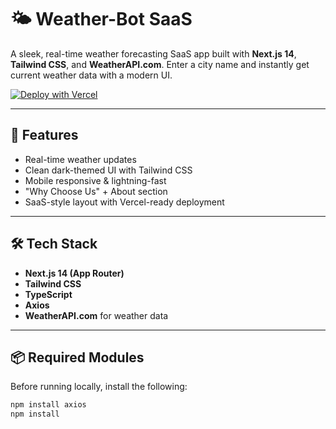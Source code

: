 # 🌤️ Weather-Bot SaaS

A sleek, real-time weather forecasting SaaS app built with **Next.js 14**, **Tailwind CSS**, and **WeatherAPI.com**. Enter a city name and instantly get current weather data with a modern UI.

[![Deploy with Vercel](https://vercel.com/button)](https://vercel.com/import/project?template=https://github.com/YOUR_GITHUB_USERNAME/weather-bot-saas)

---

## 🚀 Features

- Real-time weather updates
- Clean dark-themed UI with Tailwind CSS
- Mobile responsive & lightning-fast
- "Why Choose Us" + About section
- SaaS-style layout with Vercel-ready deployment

---

## 🛠️ Tech Stack

- **Next.js 14 (App Router)**
- **Tailwind CSS**
- **TypeScript**
- **Axios**
- **WeatherAPI.com** for weather data

---

## 📦 Required Modules

Before running locally, install the following:

```bash
npm install axios
npm install

```
